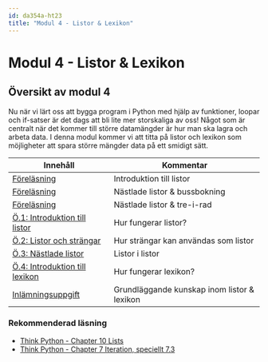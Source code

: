 ```yaml
---
id: da354a-ht23
title: "Modul 4 - Listor & Lexikon"
---
```


# Modul 4 - Listor & Lexikon

## Översikt av modul 4

Nu när vi lärt oss att bygga program i Python med hjälp av funktioner, loopar och if-satser är det dags att bli lite mer storskaliga av oss! Något som är centralt när det kommer till större datamängder är hur man ska lagra och arbeta data. I denna modul kommer vi att titta på listor och lexikon som möjligheter att spara större mängder data på ett smidigt sätt.

| Innehåll | Kommentar |
| --- | --- |
| [Föreläsning](../lecture)  | Introduktion till listor |
| [Föreläsning](../lecture-2)  | Nästlade listor & bussbokning |
| [Föreläsning](../lecture-3)  | Nästlade listor & tre-i-rad |
| [Ö.1: Introduktion till listor](../ex-1) | Hur fungerar listor? |
| [Ö.2: Listor och strängar](../ex-2) | Hur strängar kan användas som listor |
| [Ö.3: Nästlade listor](../ex-3) | Listor i listor |
| [Ö.4: Introduktion till lexikon](../ex-4) | Hur fungerar lexikon? |
| [Inlämningsuppgift](../assignment) | Grundläggande kunskap inom listor & lexikon |

### Rekommenderad läsning

- [Think Python - Chapter 10  Lists](http://www.greenteapress.com/thinkpython/html/thinkpython011.html)
- [Think Python - Chapter 7  Iteration, speciellt 7.3](http://www.greenteapress.com/thinkpython/html/thinkpython008.html)